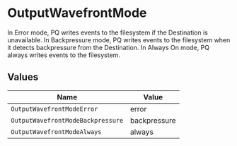 # OutputWavefrontMode

In Error mode, PQ writes events to the filesystem if the Destination is unavailable. In Backpressure mode, PQ writes events to the filesystem when it detects backpressure from the Destination. In Always On mode, PQ always writes events to the filesystem.


## Values

| Name                              | Value                             |
| --------------------------------- | --------------------------------- |
| `OutputWavefrontModeError`        | error                             |
| `OutputWavefrontModeBackpressure` | backpressure                      |
| `OutputWavefrontModeAlways`       | always                            |